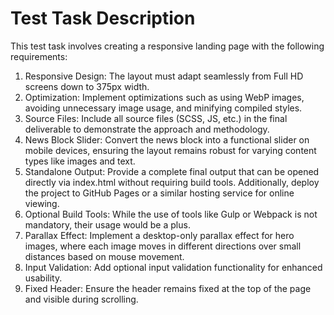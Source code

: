 # Test Task Description

This test task involves creating a responsive landing page with the following requirements:

1. Responsive Design: The layout must adapt seamlessly from Full HD screens down to 375px width.
2. Optimization: Implement optimizations such as using WebP images, avoiding unnecessary image usage, and minifying compiled styles.
3. Source Files: Include all source files (SCSS, JS, etc.) in the final deliverable to demonstrate the approach and methodology.
4. News Block Slider: Convert the news block into a functional slider on mobile devices, ensuring the layout remains robust for varying content types like images and text.
5. Standalone Output: Provide a complete final output that can be opened directly via index.html without requiring build tools. Additionally, deploy the project to GitHub Pages or a similar hosting service for online viewing.
6. Optional Build Tools: While the use of tools like Gulp or Webpack is not mandatory, their usage would be a plus.
7. Parallax Effect: Implement a desktop-only parallax effect for hero images, where each image moves in different directions over small distances based on mouse movement.
8. Input Validation: Add optional input validation functionality for enhanced usability.
9. Fixed Header: Ensure the header remains fixed at the top of the page and visible during scrolling.

